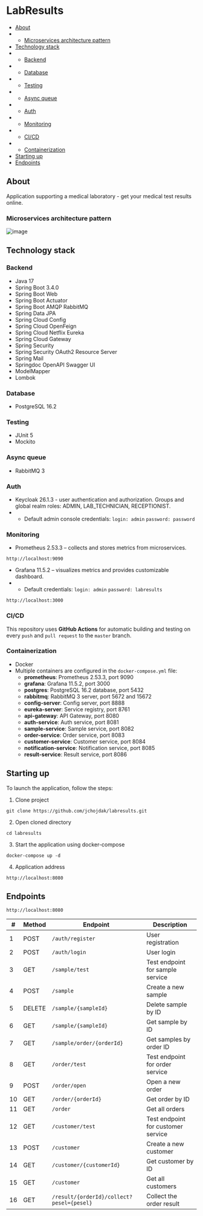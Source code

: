 # LabResults
* [About](#about)
* * [Microservices architecture pattern](#microservices-architecture-pattern)
* [Technology stack](#technology-stack)
* * [Backend](#backend)
* * [Database](#database)
* * [Testing](#testing)
* * [Async queue](#async-queue)
* * [Auth](#auth)
* * [Monitoring](#monitoring)
* * [CI/CD](#cicd)
* * [Containerization](#containerization)
* [Starting up](#starting-up)
* [Endpoints](#endpoints)

## About
Application supporting a medical laboratory - get your medical test results online.

### Microservices architecture pattern
![image](https://github.com/user-attachments/assets/a8902caf-1044-489c-a30e-5bd2487d7ba3)

## Technology stack
### Backend
* Java 17
* Spring Boot 3.4.0
* Spring Boot Web
* Spring Boot Actuator
* Spring Boot AMQP RabbitMQ
* Spring Data JPA
* Spring Cloud Config
* Spring Cloud OpenFeign
* Spring Cloud Netflix Eureka
* Spring Cloud Gateway 
* Spring Security
* Spring Security OAuth2 Resource Server
* Spring Mail
* Springdoc OpenAPI Swagger UI
* ModelMapper
* Lombok

### Database
* PostgreSQL 16.2

### Testing
* JUnit 5
* Mockito

### Async queue
* RabbitMQ 3

### Auth
* Keycloak 26.1.3 - user authentication and authorization. Groups and global realm roles: ADMIN, LAB_TECHNICIAN, RECEPTIONIST.
* * Default admin console credentials: `login: admin` `password: password`

### Monitoring
* Prometheus 2.53.3 – collects and stores metrics from microservices.
```
http://localhost:9090
```
* Grafana 11.5.2 – visualizes metrics and provides customizable dashboard.
* * Default credentials: `login: admin` `password: labresults`
```
http://localhost:3000
```

### CI/CD
This repository uses **GitHub Actions** for automatic building and testing on every `push` and `pull request` to the `master` branch.

### Containerization
* Docker
* Multiple containers are configured in the `docker-compose.yml` file:
  - **prometheus**: Prometheus 2.53.3, port 9090
  - **grafana**: Grafana 11.5.2, port 3000
  - **postgres**: PostgreSQL 16.2 database, port 5432
  - **rabbitmq**: RabbitMQ 3 server, port 5672 and 15672
  - **config-server**: Config server, port 8888
  - **eureka-server**: Service registry, port 8761
  - **api-gateway**: API Gateway, port 8080
  - **auth-service**: Auth service, port 8081
  - **sample-service**: Sample service, port 8082
  - **order-service**: Order service, port 8083
  - **customer-service**: Customer service, port 8084
  - **notification-service**: Notification service, port 8085
  - **result-service**: Result service, port 8086

## Starting up
To launch the application, follow the steps:
1. Clone project
```
git clone https://github.com/jchojdak/labresults.git
```
2. Open cloned directory
```
cd labresults
```
3. Start the application using docker-compose
```
docker-compose up -d
```
4. Application address
```
http://localhost:8080
```

## Endpoints

```
http://localhost:8080
```

| #  | Method | Endpoint                                  | Description                        |
|----|--------|-------------------------------------------|------------------------------------|
| 1  | POST   | `/auth/register`                          | User registration                  |
| 2  | POST   | `/auth/login`                             | User login                         |
| 3  | GET    | `/sample/test`                            | Test endpoint for sample service   |
| 4  | POST   | `/sample`                                 | Create a new sample                |
| 5  | DELETE | `/sample/{sampleId}`                      | Delete sample by ID                |
| 6  | GET    | `/sample/{sampleId}`                      | Get sample by ID                   |
| 7  | GET    | `/sample/order/{orderId}`                 | Get samples by order ID            |
| 8  | GET    | `/order/test`                             | Test endpoint for order service    |
| 9  | POST   | `/order/open`                             | Open a new order                   |
| 10 | GET    | `/order/{orderId}`                        | Get order by ID                    |
| 11 | GET    | `/order`                                  | Get all orders                     |
| 12 | GET    | `/customer/test`                          | Test endpoint for customer service |
| 13 | POST   | `/customer`                               | Create a new customer              |
| 14 | GET    | `/customer/{customerId}`                  | Get customer by ID                 |
| 15 | GET    | `/customer`                               | Get all customers                  |
| 16 | GET    | `/result/{orderId}/collect?pesel={pesel}` | Collect the order result           |
